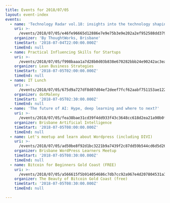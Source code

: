 ```yaml
---
title: Events for 2018/07/05
layout: event-index
events:
  - name: 'Technology Radar vol.18: insights into the technology shaping the future'
    uri: >-
      /events/2018/07/05/e46fe96665d12886e7e9e75b3e9e202a2ef952588dd379a605bbb5f3805365ac
    organizer: 'By ThoughtWorks, Brisbane'
    timeStart: '2018-07-04T22:00:00.000Z'
    timeEnd: null
  - name: Practical Influencing Skills for Startups
    uri: >-
      /events/2018/07/05/f998baaa1a7d28b0d03b838e670282bbb24e90242ac3ea89d7c8009bbae15c4c
    organizer: Lean Business Strategies
    timeStart: '2018-07-05T02:00:00.000Z'
    timeEnd: null
  - name: IT Lunch
    uri: >-
      /events/2018/07/05/675d9a727df8d07d04ef2deef7fcf62aabf751153ae1229ba0f0387cccdd0611
    organizer: dotMaleny
    timeStart: '2018-07-05T02:30:00.000Z'
    timeEnd: null
  - name: 'The future of AI: Hype, deep learning and where to next?'
    uri: >-
      /events/2018/07/05/fea38bae31cd39f4dd933f43c3648cc618d2ea21a90b0ff8585ddb2e3607a369
    organizer: Brisbane Artificial Intelligence
    timeStart: '2018-07-05T08:00:00.000Z'
    timeEnd: null
  - name: Let's meetup and learn about Wordpress (including DIVI)
    uri: >-
      /events/2018/07/05/ad50be8f92d1bc3221b9a7439f2c87dd59b544cd6d5d26d7914bc17246863500
    organizer: Brisbane WordPress Learners Meetup
    timeStart: '2018-07-05T08:30:00.000Z'
    timeEnd: null
  - name: Bitcoin for Beginners Gold Coast (FREE)
    uri: >-
      /events/2018/07/05/a566615f5b914054686c7db7cc92a967e4d207804531a3c8924a9385810bbb69
    organizer: The Beauty of Bitcoin Gold Coast (free)
    timeStart: '2018-07-05T08:30:00.000Z'
    timeEnd: null

---
```

